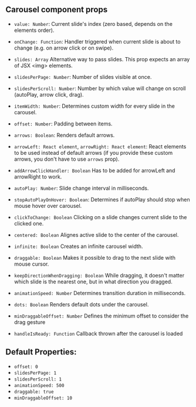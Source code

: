 ## Carousel component props

* ```value: Number```: Current slide's index (zero based, depends on the elements order).

* ```onChange: Function```: Handler triggered when current slide is about to change (e.g. on arrow click or on swipe).

* ```slides: Array``` Alternative way to pass slides. This prop expects an array of JSX \<img\> elements.

* ```slidesPerPage: Number```: Number of slides visible at once.

* ```slidesPerScroll: Number```: Number by which value will change on scroll (autoPlay, arrow click, drag).

* ```itemWidth: Number```: Determines custom width for every slide in the carousel.

* ```offset: Number```: Padding between items.

* ```arrows: Boolean```: Renders default arrows.

* ```arrowLeft: React element```, ```arrowRight: React element```: React elements to be used instead of default arrows (if you provide these custom arrows, you don't have to use ```arrows``` prop).

* ```addArrowClickHandler: Boolean``` Has to be added for arrowLeft and arrowRight to work.

* ```autoPlay: Number```: Slide change interval in milliseconds.

* ```stopAutoPlayOnHover: Boolean```: Determines if autoPlay should stop when mouse hover over carousel.

* ```clickToChange: Boolean``` Clicking on a slide changes current slide to the clicked one.

* ```centered: Boolean``` Alignes active slide to the center of the carousel.

* ```infinite: Boolean``` Creates an infinite carousel width.

* ```draggable: Boolean``` Makes it possible to drag to the next slide with mouse cursor.

* ```keepDirectionWhenDragging: Boolean``` While dragging, it doesn't matter which slide is the nearest one, but in what direction you dragged.

* ```animationSpeed: Number``` Determines transition duration in milliseconds.

* ```dots: Boolean``` Renders default dots under the carousel.

* ```minDraggableOffset: Number``` Defines the minimum offset to consider the drag gesture

* ```handleIsReady: Function``` Callback thrown after the carousel is loaded

## Default Properties:

- ```offset: 0```
- ```slidesPerPage: 1```
- ```slidesPerScroll: 1```
- ```animationSpeed: 500```
- ```draggable: true```
- ```minDraggableOffset: 10```
